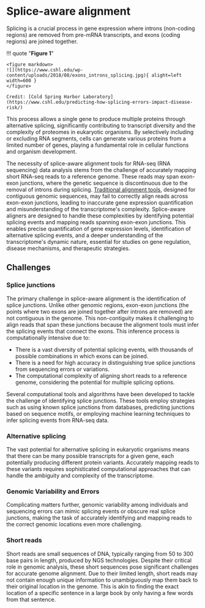 # Splice-aware alignment

Splicing is a crucial process in gene expression where introns (non-coding regions) are removed from pre-mRNA transcripts, and exons (coding regions) are joined together.

!!! quote "**Figure 1**"

    <figure markdown>
    ![](https://www.cshl.edu/wp-content/uploads/2018/08/exons_introns_splicing.jpg){ alight=left width=600 }
    </figure>

    Credit: [Cold Spring Harbor Laboratory](https://www.cshl.edu/predicting-how-splicing-errors-impact-disease-risk/)

This process allows a single gene to produce multiple proteins through alternative splicing, significantly contributing to transcript diversity and the complexity of proteomes in eukaryotic organisms.
By selectively including or excluding RNA segments, cells can generate various proteins from a limited number of genes, playing a fundamental role in cellular functions and organism development.

The necessity of splice-aware alignment tools for RNA-seq (RNA sequencing) data analysis stems from the challenge of accurately mapping short RNA-seq reads to a reference genome.
These reads may span exon-exon junctions, where the genetic sequence is discontinuous due to the removal of introns during splicing.
[Traditional alignment tools](../../alignment/), designed for contiguous genomic sequences, may fail to correctly align reads across exon-exon junctions, leading to inaccurate gene expression quantification and misunderstanding of the transcriptome's complexity.
Splice-aware aligners are designed to handle these complexities by identifying potential splicing events and mapping reads spanning exon-exon junctions.
This enables precise quantification of gene expression levels, identification of alternative splicing events, and a deeper understanding of the transcriptome's dynamic nature, essential for studies on gene regulation, disease mechanisms, and therapeutic strategies.

## Challenges

### Splice junctions

The primary challenge in splice-aware alignment is the identification of splice junctions.
Unlike other genomic regions, exon-exon junctions (the points where two exons are joined together after introns are removed) are not contiguous in the genome.
This non-contiguity makes it challenging to align reads that span these junctions because the alignment tools must infer the splicing events that connect the exons.
This inference process is computationally intensive due to:

-   There is a vast diversity of potential splicing events, with thousands of possible combinations in which exons can be joined.
-   There is a need for high accuracy in distinguishing true splice junctions from sequencing errors or variations.
-   The computational complexity of aligning short reads to a reference genome, considering the potential for multiple splicing options.

Several computational tools and algorithms have been developed to tackle the challenge of identifying splice junctions.
These tools employ strategies such as using known splice junctions from databases, predicting junctions based on sequence motifs, or employing machine learning techniques to infer splicing events from RNA-seq data.

### Alternative splicing

The vast potential for alternative splicing in eukaryotic organisms means that there can be many possible transcripts for a given gene, each potentially producing different protein variants.
Accurately mapping reads to these variants requires sophisticated computational approaches that can handle the ambiguity and complexity of the transcriptome.

### Genomic Variability and Errors

Complicating matters further, genomic variability among individuals and sequencing errors can mimic splicing events or obscure real splice junctions, making the task of accurately identifying and mapping reads to the correct genomic locations even more challenging.

### Short reads

Short reads are small sequences of DNA, typically ranging from 50 to 300 base pairs in length, produced by NGS technologies. Despite their critical role in genomic analysis, these short sequences pose significant challenges for accurate genome alignment.
Due to their limited length, short reads may not contain enough unique information to unambiguously map them back to their original location in the genome.
This is akin to finding the exact location of a specific sentence in a large book by only having a few words from that sentence.
